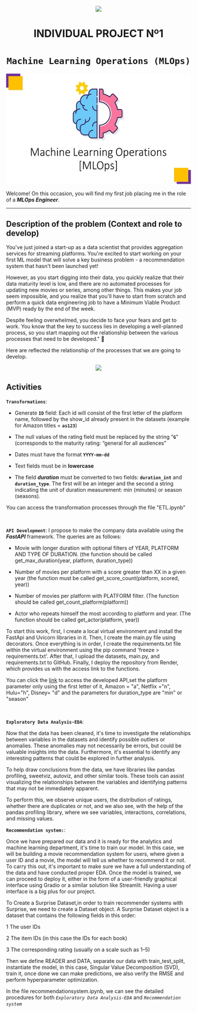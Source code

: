 <p align=center><img src=https://d31uz8lwfmyn8g.cloudfront.net/Assets/logo-henry-white-lg.png><p>

# <h1 align=center> **INDIVIDUAL PROJECT Nº1** </h1>

# <h1 align=center>**`Machine Learning Operations (MLOps)`**</h1>

<p align="center">
<img src="https://raw.githubusercontent.com/GabrielGM93/Individual_Project1/master/assets/Slide1.jpg"  height=300>
</p>

Welcome! On this occasion, you will find my first job placing me in the role of a ***MLOps Engineer***.  

<hr>  

## **Description of the problem (Context and role to develop)**

You've just joined a start-up as a data scientist that provides aggregation services for streaming platforms. You're excited to start working on your first ML model that will solve a key business problem - a recommendation system that hasn't been launched yet!

However, as you start digging into their data, you quickly realize that their data maturity level is low, and there are no automated processes for updating new movies or series, among other things. This makes your job seem impossible, and you realize that you'll have to start from scratch and perform a quick data engineering job to have a Minimum Viable Product (MVP) ready by the end of the week.

Despite feeling overwhelmed, you decide to face your fears and get to work. You know that the key to success lies in developing a well-planned process, so you start mapping out the relationship between the various processes that need to be developed." :muscle:

Here are reflected the relationship of the processes that we are going to develop.

<p align="center">
<img src="https://github.com/HX-PRomero/PI_ML_OPS/blob/main/src/DiagramaConceptualDelFlujoDeProcesos.png"  height=500>
</p>


## **Activities**
**`Transformations`**:

+ Generate **`ID`** field: Each id will consist of the first letter of the platform name, followed by the show_id already present in the datasets (example for Amazon titles = **`as123`**)

+ The null values of the rating field must be replaced by the string “**`G`**” (corresponds to the maturity rating: “general for all audiences”

+ Dates must have the format **`YYYY-mm-dd`**

+ Text fields must be in **lowercase**

+ The field ***duration*** must be converted to two fields: **`duration_int`** and **`duration_type`**. The first will be an integer and the second a string indicating the unit of duration measurement: min (minutes) or season (seasons).

You can access the transformation processes through the file "ETL.ipynb" 

<br/>

**`API Development`**: I propose to make the company data available using the ***FastAPI*** framework. The queries are as follows:

+ Movie with longer duration with optional filters of YEAR, PLATFORM AND TYPE OF DURATION. (the function should be called get_max_duration(year, platform, duration_type))

+ Number of movies per platform with a score greater than XX in a given year (the function must be called get_score_count(platform, scored, year))

+ Number of movies per platform with PLATFORM filter. (The function should be called get_count_platform(platform))

+ Actor who repeats himself the most according to platform and year. (The function should be called get_actor(platform, year))

To start this work, first, I create a local virtual environment and install the FastApi and Uvicorn libraries in it. Then, I create the main.py file using decorators. Once everything is in order, I create the requirements.txt file within the virtual environment using the pip command 'freeze > requirements.txt'. After that, I upload the datasets, main.py, and requirements.txt to GitHub. Finally, I deploy the repository from Render, which provides us with the access link to the functions.

You can click the [link](https://proyecto-individual1.onrender.com/docs) to access the developed API,set the platform parameter only using the first letter of it, Amazon = "a", Netflix ="n", Hulu="h", Disney= "d" and the parameters for duration_type are "min" or "season"

<br/>


**`Exploratory Data Analysis-EDA`**:

Now that the data has been cleaned, it's time to investigate the relationships between variables in the datasets and identify possible outliers or anomalies. These anomalies may not necessarily be errors, but could be valuable insights into the data. Furthermore, it's essential to identify any interesting patterns that could be explored in further analysis.

To help draw conclusions from the data, we have libraries like pandas profiling, sweetviz, autoviz, and other similar tools. These tools can assist visualizing the relationships between the variables and identifying patterns that may not be immediately apparent.

To perform this, we observe unique users, the distribution of ratings, whether there are duplicates or not, and we also see, with the help of the pandas profiling library, where we see variables, interactions, correlations, and missing values.

**`Recommendation system:`**:

Once we have prepared our data and it is ready for the analytics and machine learning department, it's time to train our model. In this case, we will be building a movie recommendation system for users, where given a user ID and a movie, the model will tell us whether to recommend it or not. To carry this out, it's important to make sure we have a full understanding of the data and have conducted proper EDA. Once the model is trained, we can proceed to deploy it, either in the form of a user-friendly graphical interface using Gradio or a similar solution like Streamlit. Having a user interface is a big plus for our project.

To Create a Surprise Dataset,in order to train recommender systems with Surprise, we need to create a Dataset object. A Surprise Dataset object is a dataset that contains the following fields in this order:

1 The user IDs

2 The item IDs (in this case the IDs for each book)

3 The corresponding rating (usually on a scale such as 1–5)

Then we define READER and DATA, separate our data with train_test_split, instantiate the model, in this case, Singular Value Decomposition (SVD), train it, once done we can make predictions, we also verify the RMSE and perform hyperparameter optimization.


In the file recommendationsystem.ipynb, we can see the detailed procedures for both *`Exploratory Data Analysis-EDA`* and *`Recommendation system`*



<br/>
